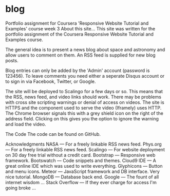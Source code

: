 # blog
Portfolio assignment for Coursera 'Responsive Website Tutorial and Examples' course week 3
About this site…
This site was written for the portfolio assignment of the Coursera Responsive Website Tutorial and Examples course.

The general idea is to present a news blog about space and astronomy and allow users to comment on them. An RSS feed is supplied for new blog posts.

Blog entries can only be added by the 'Admin' account (password is 123456). To leave comments you need either a seperate Disqus account or to sign in via Facebook, Twitter, or Google.

The site will be deployed to Scalingo for a few days or so. This means that the RSS, news feed, and video links should work. There may be problems with cross site scripting warnings or denial of access on videos. The site is HTTPS and the component used to serve the video (Iframely) uses HTTP. The Chrome browser signals this with a grey shield icon on the right of the address field. Clicking on this gives you the option to ignore the warning and load the video.

The Code
The code can be found on GitHub.

Acknowledgments
NASA — For a freely linkable RSS news feed.
Phys.org — For a freely linkable RSS news feed.
Scalingo — For website deployment on 30 day free trial without a credit card.
Bootstrap — Responsive web framework.
Bootswatch — Code snippets and themes.
Cloud9 IDE — A great online IDE which was used to write everything.
Glyphicons — Button and menu icons.
Meteor — JavaScript framework and DB interface. Very nice tutorial.
MongoDB — Database back end.
Google — The fount of all internet wisdom …
Stack Overflow — If they ever charge for access I'm going broke …
